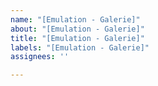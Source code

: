 ```yaml
---
name: "[Emulation - Galerie]"
about: "[Emulation - Galerie]"
title: "[Emulation - Galerie]"
labels: "[Emulation - Galerie]"
assignees: ''

---
```



